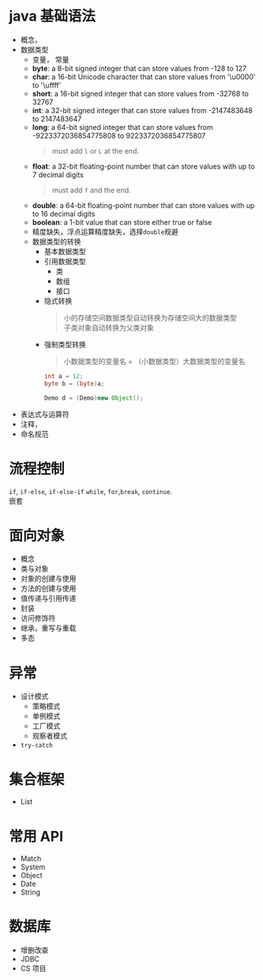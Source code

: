 # java 基础语法

-   概念，
-   数据类型
    -   变量， 常量
    -   **byte**: a 8-bit signed integer that can store values from -128 to 127
    -   **char**: a 16-bit Unicode character that can store values from '\\u0000' to '\\uffff'
    -   **short**: a 16-bit signed integer that can store values from -32768 to 32767
    -   **int**: a 32-bit signed integer that can store values from -2147483648 to 2147483647
    -   **long**: a 64-bit signed integer that can store values from -9223372036854775808 to 9223372036854775807
        > must add `l` or `L` at the end.
    -   **float**: a 32-bit floating-point number that can store values with up to 7 decimal digits
        > must add `f` and the end.
    -   **double**: a 64-bit floating-point number that can store values with up to 16 decimal digits
    -   **boolean**: a 1-bit value that can store either true or false
    -   精度缺失，浮点运算精度缺失，选择`double`规避
    -   数据类型的转换
        -   基本数据类型
        -   引用数据类型
            -   类
            -   数组
            -   接口
        -   隐式转换
            > 小的存储空间数据类型自动转换为存储空间大的数据类型  
            > 子类对象自动转换为父类对象
        -   强制类型转换
            > 小数据类型的变量名 = （小数据类型）大数据类型的变量名
            ```java
            int a = 12;
            byte b = (byte)a;
            ```
            ```java
            Demo d = (Demo)new Object();
            ```
-   表达式与运算符
-   注释，
-   命名规范

# 流程控制

`if`, `if-else`, `if-else-if`
`while`, `for`,`break`, `continue`.  
嵌套

# 面向对象

-   概念
-   类与对象
-   对象的创建与使用
-   方法的创建与使用
-   值传递与引用传递
-   封装
-   访问修饰符
-   继承，重写与重载
-   多态

# 异常

-   设计模式
    -   策略模式
    -   单例模式
    -   工厂模式
    -   观察者模式
-   `try-catch`

# 集合框架

-   List

# 常用 API

-   Match
-   System
-   Object
-   Date
-   String

# 数据库

-   增删改查
-   JDBC
-   CS 项目

